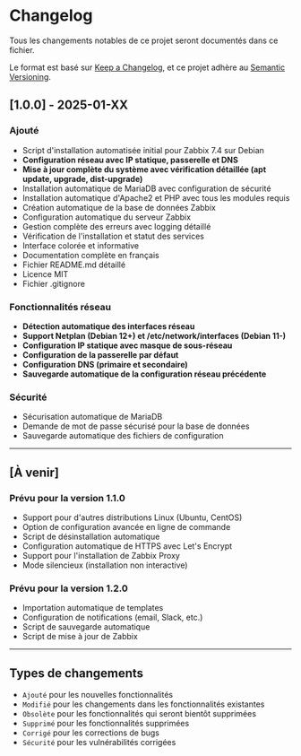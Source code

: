 # Changelog

Tous les changements notables de ce projet seront documentés dans ce fichier.

Le format est basé sur [Keep a Changelog](https://keepachangelog.com/fr/1.0.0/),
et ce projet adhère au [Semantic Versioning](https://semver.org/lang/fr/).

## [1.0.0] - 2025-01-XX

### Ajouté
- Script d'installation automatisée initial pour Zabbix 7.4 sur Debian
- **Configuration réseau avec IP statique, passerelle et DNS**
- **Mise à jour complète du système avec vérification détaillée (apt update, upgrade, dist-upgrade)**
- Installation automatique de MariaDB avec configuration de sécurité
- Installation automatique d'Apache2 et PHP avec tous les modules requis
- Création automatique de la base de données Zabbix
- Configuration automatique du serveur Zabbix
- Gestion complète des erreurs avec logging détaillé
- Vérification de l'installation et statut des services
- Interface colorée et informative
- Documentation complète en français
- Fichier README.md détaillé
- Licence MIT
- Fichier .gitignore

### Fonctionnalités réseau
- **Détection automatique des interfaces réseau**
- **Support Netplan (Debian 12+) et /etc/network/interfaces (Debian 11-)**
- **Configuration IP statique avec masque de sous-réseau**
- **Configuration de la passerelle par défaut**
- **Configuration DNS (primaire et secondaire)**
- **Sauvegarde automatique de la configuration réseau précédente**

### Sécurité
- Sécurisation automatique de MariaDB
- Demande de mot de passe sécurisé pour la base de données
- Sauvegarde automatique des fichiers de configuration

---

## [À venir]

### Prévu pour la version 1.1.0
- Support pour d'autres distributions Linux (Ubuntu, CentOS)
- Option de configuration avancée en ligne de commande
- Script de désinstallation automatique
- Configuration automatique de HTTPS avec Let's Encrypt
- Support pour l'installation de Zabbix Proxy
- Mode silencieux (installation non interactive)

### Prévu pour la version 1.2.0
- Importation automatique de templates
- Configuration de notifications (email, Slack, etc.)
- Script de sauvegarde automatique
- Script de mise à jour de Zabbix

---

## Types de changements

- `Ajouté` pour les nouvelles fonctionnalités
- `Modifié` pour les changements dans les fonctionnalités existantes
- `Obsolète` pour les fonctionnalités qui seront bientôt supprimées
- `Supprimé` pour les fonctionnalités supprimées
- `Corrigé` pour les corrections de bugs
- `Sécurité` pour les vulnérabilités corrigées
